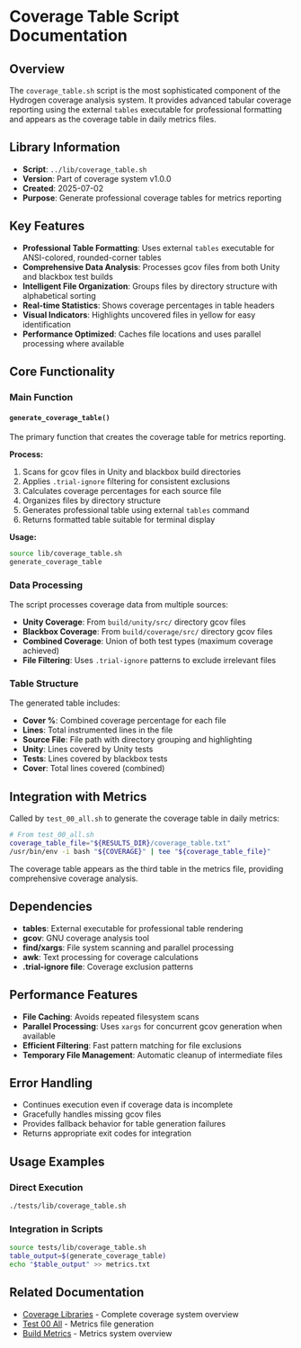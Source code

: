 # Coverage Table Script Documentation

## Overview

The `coverage_table.sh` script is the most sophisticated component of the Hydrogen coverage analysis system. It provides advanced tabular coverage reporting using the external `tables` executable for professional formatting and appears as the coverage table in daily metrics files.

## Library Information

- **Script**: `../lib/coverage_table.sh`
- **Version**: Part of coverage system v1.0.0
- **Created**: 2025-07-02
- **Purpose**: Generate professional coverage tables for metrics reporting

## Key Features

- **Professional Table Formatting**: Uses external `tables` executable for ANSI-colored, rounded-corner tables
- **Comprehensive Data Analysis**: Processes gcov files from both Unity and blackbox test builds
- **Intelligent File Organization**: Groups files by directory structure with alphabetical sorting
- **Real-time Statistics**: Shows coverage percentages in table headers
- **Visual Indicators**: Highlights uncovered files in yellow for easy identification
- **Performance Optimized**: Caches file locations and uses parallel processing where available

## Core Functionality

### Main Function

#### `generate_coverage_table()`

The primary function that creates the coverage table for metrics reporting.

**Process:**

1. Scans for gcov files in Unity and blackbox build directories
2. Applies `.trial-ignore` filtering for consistent exclusions
3. Calculates coverage percentages for each source file
4. Organizes files by directory structure
5. Generates professional table using external `tables` command
6. Returns formatted table suitable for terminal display

**Usage:**

```bash
source lib/coverage_table.sh
generate_coverage_table
```

### Data Processing

The script processes coverage data from multiple sources:

- **Unity Coverage**: From `build/unity/src/` directory gcov files
- **Blackbox Coverage**: From `build/coverage/src/` directory gcov files
- **Combined Coverage**: Union of both test types (maximum coverage achieved)
- **File Filtering**: Uses `.trial-ignore` patterns to exclude irrelevant files

### Table Structure

The generated table includes:

- **Cover %**: Combined coverage percentage for each file
- **Lines**: Total instrumented lines in the file
- **Source File**: File path with directory grouping and highlighting
- **Unity**: Lines covered by Unity tests
- **Tests**: Lines covered by blackbox tests
- **Cover**: Total lines covered (combined)

## Integration with Metrics

Called by `test_00_all.sh` to generate the coverage table in daily metrics:

```bash
# From test_00_all.sh
coverage_table_file="${RESULTS_DIR}/coverage_table.txt"
/usr/bin/env -i bash "${COVERAGE}" | tee "${coverage_table_file}"
```

The coverage table appears as the third table in the metrics file, providing comprehensive coverage analysis.

## Dependencies

- **tables**: External executable for professional table rendering
- **gcov**: GNU coverage analysis tool
- **find/xargs**: File system scanning and parallel processing
- **awk**: Text processing for coverage calculations
- **.trial-ignore file**: Coverage exclusion patterns

## Performance Features

- **File Caching**: Avoids repeated filesystem scans
- **Parallel Processing**: Uses `xargs` for concurrent gcov generation when available
- **Efficient Filtering**: Fast pattern matching for file exclusions
- **Temporary File Management**: Automatic cleanup of intermediate files

## Error Handling

- Continues execution even if coverage data is incomplete
- Gracefully handles missing gcov files
- Provides fallback behavior for table generation failures
- Returns appropriate exit codes for integration

## Usage Examples

### Direct Execution

```bash
./tests/lib/coverage_table.sh
```

### Integration in Scripts

```bash
source tests/lib/coverage_table.sh
table_output=$(generate_coverage_table)
echo "$table_output" >> metrics.txt
```

## Related Documentation

- [Coverage Libraries](coverage.md) - Complete coverage system overview
- [Test 00 All](test_00_all.md) - Metrics file generation
- [Build Metrics](../../docs/metrics/README.md) - Metrics system overview